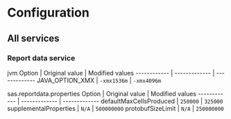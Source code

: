 # Configuration

## All services

### Report data service

jvm
Option | Original value | Modified values
------------ | ------------- | -------------
JAVA_OPTION_XMX | `-xmx1536m` | `-xmx4096m`


sas.reportdata.properties
Option | Original value | Modified values
------------ | ------------- | -------------
defaultMaxCellsProduced | `250000` | `325000`
supplementalProperties | `N/A` | `500000000`
protobufSizeLimit | `N/A` | `250000000`
